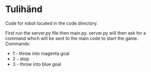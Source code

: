 # Tulihänd

Code for robot located in the code directory.

First run the server.py file then main.py. 
server.py will then ask for a command which will be sent to the main code to start the game.
Commands:
* 1 - throw into magenta goal
* 2 - stop
* 3 - throw into blue goal

